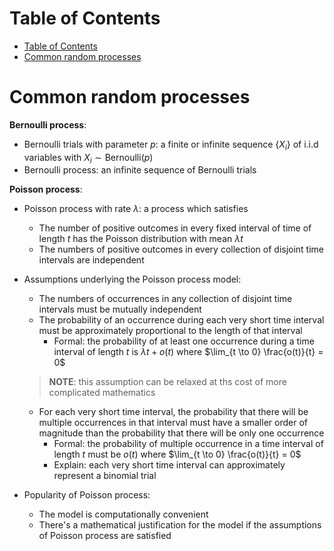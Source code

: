 <!-- TOC titleSize:1 tabSpaces:2 depthFrom:1 depthTo:6 withLinks:1 updateOnSave:1 orderedList:0 skip:0 title:1 charForUnorderedList:* -->
# Table of Contents
- [Table of Contents](#table-of-contents)
- [Common random processes](#common-random-processes)
<!-- /TOC -->

# Common random processes
**Bernoulli process**:
* Bernoulli trials with parameter $p$: a finite or infinite sequence $\{X_i\}$ of i.i.d variables with $X_i \sim \text{Bernoulli}(p)$
* Bernoulli process: an infinite sequence of Bernoulli trials

**Poisson process**: 
* Poisson process with rate $\lambda$: a process which satisfies
    * The number of positive outcomes in every fixed interval of time of length $t$ has the Poisson distribution with mean $\lambda t$
    * The numbers of positive outcomes in every collection of disjoint time intervals are independent
* Assumptions underlying the Poisson process model:
    * The numbers of occurrences in any collection of disjoint time intervals must be mutually independent
    * The probability of an occurrence during each very short time interval must be approximately proportional to the length of that interval
        * Formal: the probability of at least one occurrence during a time interval of length $t$ is $\lambda t + o(t)$ where $\lim_{t \to 0} \frac{o(t)}{t} = 0$
    
    >**NOTE**: this assumption can be relaxed at ths cost of more complicated mathematics
    
    * For each very short time interval, the probability that there will be multiple occurrences in that interval must have a smaller order of magnitude than the probability that there will be only one occurrence
        * Formal: the probability of multiple occurrence in a time interval of length $t$ must be $o(t)$ where $\lim_{t \to 0} \frac{o(t)}{t} = 0$
        * Explain: each very short time interval can approximately represent a binomial trial
* Popularity of Poisson process:
    * The model is computationally convenient
    * There's a mathematical justification for the model if the assumptions of Poisson process are satisfied